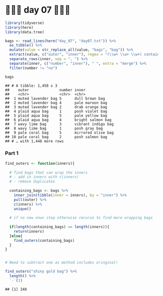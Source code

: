 🎄🎄🎄 day 07 🎄🎄🎄
================

``` r
library(tidyverse)
library(here)
library(data.tree)
```

``` r
bags <- read_lines(here("day_07", "day07.txt")) %>% 
  as_tibble() %>% 
  mutate(value = str_replace_all(value, "bags", "bag")) %>% 
  extract(value, c("outer", "inner"), regex = "(\\w+ \\w+ \\w+) contain (.+)\\.") %>% 
  separate_rows(inner, sep = ", ") %>%
  separate(inner, c("number", "inner"), " ", extra = "merge") %>% 
  filter(number != "no")

bags
```

    ## # A tibble: 1,458 x 3
    ##    outer              number inner             
    ##    <chr>              <chr>  <chr>             
    ##  1 muted lavender bag 5      dull brown bag    
    ##  2 muted lavender bag 4      pale maroon bag   
    ##  3 muted lavender bag 2      drab orange bag   
    ##  4 plaid aqua bag     1      posh violet bag   
    ##  5 plaid aqua bag     5      pale yellow bag   
    ##  6 plaid aqua bag     4      bright salmon bag 
    ##  7 wavy lime bag      3      vibrant indigo bag
    ##  8 wavy lime bag      1      posh gray bag     
    ##  9 pale coral bag     5      mirrored olive bag
    ## 10 pale coral bag     2      posh salmon bag   
    ## # … with 1,448 more rows

### Part 1

``` r
find_outers <- function(inners){
  
  # find bags that can wrap the inners
  # - add in inners with c(inners)
  # - remove duplicates
  
  containing_bags <- bags %>% 
    inner_join(tibble(inner = inners), by = "inner") %>% 
    pull(outer) %>% 
    c(inners) %>% 
    unique()
  
  # if no new onws stop otherwise recurse to find more wrapping bags
  
  if(length(containing_bags) == length(inners)){
    return(inners)
  }else{
    find_outers(containing_bags)
  }
}


# Need to subtract one as method includes oringinal!

find_outers("shiny gold bag") %>% 
  length() %>% 
  `-`(1)
```

    ## [1] 248
